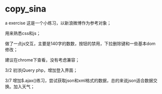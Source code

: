 # copy_sina
a exercise
这是一个小练习，以新浪微博作为参考对象；

用来熟悉css和js；

做了一点js交互，主要是140字的数数，按钮的禁用，下拉删除键和一些基本dom修改；

建议在chrome下查看，没有考虑兼容；

3/2 初涉jQuery php，增加登入界面；

3/7 增加$.ajax()练习，尝试获取json和xml格式的数据，总的来说json适合数据交换。加入天气；
